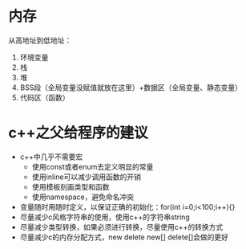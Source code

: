 
# 内存

从高地址到低地址：
1. 环境变量
2. 栈
3. 堆
4. BSS段（全局变量没赋值就放在这里）+数据区（全局变量、静态变量）
5. 代码区（函数）

# c++之父给程序的建议

- c++中几乎不需要宏
    - 使用const或者enum去定义明显的常量
    - 使用inline可以减少调用函数的开销
    - 使用模板刻画类型和函数
    - 使用namespace，避免命名冲突
- 变量随时用随时定义，以保证正确的初始化：for(int i=0;i<100;i++){}
- 尽量减少c风格字符串的使用，使用c++的字符串string
- 尽量减少类型转换，如果必须进行转换，尽量使用c++的转换方式
- 尽量减少c的内存分配方式，new delete new[] delete[]会做的更好
